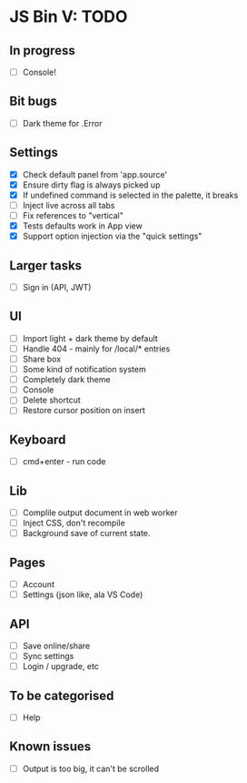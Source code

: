 # JS Bin V: TODO

## In progress

- [ ] Console!

## Bit bugs

- [ ] Dark theme for .Error

## Settings

- [x] Check default panel from 'app.source'
- [x] Ensure dirty flag is always picked up
- [x] If undefined command is selected in the palette, it breaks
- [ ] Inject live across all tabs
- [ ] Fix references to "vertical"
- [x] Tests defaults work in App view
- [x] Support option injection via the "quick settings"

## Larger tasks

- [ ] Sign in (API, JWT)

## UI

- [ ] Import light + dark theme by default
- [ ] Handle 404 - mainly for /local/* entries
- [ ] Share box
- [ ] Some kind of notification system
- [ ] Completely dark theme
- [ ] Console
- [ ] Delete shortcut
- [ ] Restore cursor position on insert

## Keyboard

- [ ] cmd+enter - run code

## Lib

- [ ] Complile output document in web worker
- [ ] Inject CSS, don't recompile
- [ ] Background save of current state.

## Pages

- [ ] Account
- [ ] Settings (json like, ala VS Code)

## API

- [ ] Save online/share
- [ ] Sync settings
- [ ] Login / upgrade, etc

## To be categorised

- [ ] Help

## Known issues

- [ ] Output is too big, it can't be scrolled
